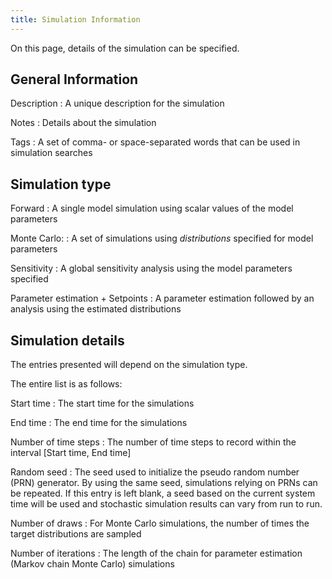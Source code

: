 ```yaml
---
title: Simulation Information
---
```


On this page, details of the simulation can be specified.


## General Information


Description
: A unique description for the simulation

Notes
: Details about the simulation

Tags
: A set of comma- or space-separated words that can be used in simulation
searches


## Simulation type

Forward
: A single model simulation using scalar values of the model parameters

Monte Carlo:
: A set of simulations using *distributions* specified for model parameters


Sensitivity
: A global sensitivity analysis using the model parameters specified

Parameter estimation + Setpoints
: A parameter estimation followed by an analysis using the estimated distributions


## Simulation details

The entries presented will depend on the simulation type.

The entire list is as follows:

Start time
: The start time for the simulations

End time
: The end time for the simulations


Number of time steps
: The number of time steps to record within the interval [Start time, End time]

Random seed
: The seed used to initialize the pseudo random number (PRN) generator. By using the same seed, simulations relying on PRNs can be repeated. If this entry is left blank, a seed based on the current system time will be used and stochastic simulation results can vary from run to run.

Number of draws
: For Monte Carlo simulations, the number of times the target distributions are sampled

Number of iterations
: The length of the chain for parameter estimation (Markov chain Monte Carlo) simulations
